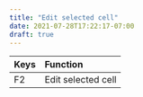 ```yaml
---
title: "Edit selected cell"
date: 2021-07-28T17:22:17-07:00
draft: true
---
```


| Keys                       | Function                                               |
|:---------------------------|:-------------------------------------------------------| 
| F2                         | Edit selected cell                                     |
